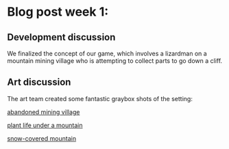 # Blog post week 1: 

## Development discussion

We finalized the concept of our game, which involves a lizardman on a mountain mining village who is attempting to collect parts to go down a cliff. 

## Art discussion 

The art team created some fantastic graybox shots of the setting: 

[abandoned mining village](graybox_1.png)

[plant life under a mountain](graybox_2.png)

[snow-covered mountain](graybox_3.png)
